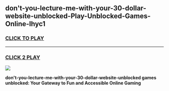 
## don't-you-lecture-me-with-your-30-dollar-website-unblocked-Play-Unblocked-Games-Online-lhyc1
<h3>
<a href="https://premium76.site?title=don't-you-lecture-me-with-your-30-dollar-website-unblocked&ref=25A">CLICK TO PLAY</a></h3>
<hr>

<h3>
<a href="https://premium76.site?title=don't-you-lecture-me-with-your-30-dollar-website-unblocked&ref=25A">CLICK 2 PLAY</a>
  
</h3>

<a href="https://premium76.site?title=don't-you-lecture-me-with-your-30-dollar-website-unblocked&ref=25A"><img src="https://clearcache.store/games.png"></a>


**don't-you-lecture-me-with-your-30-dollar-website-unblocked games unblocked: Your Gateway to Fun and Accessible Online Gaming**
